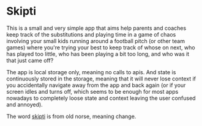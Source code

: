 # Skipti

This is a small and very simple app that aims help parents and coaches keep track of the substitutions
and playing time in a game of chaos involving your small kids running around a football pitch (or other team games) where you're trying your best to keep track of whose on next, who has played too little, who has been playing a bit too long, and who was it that just came off?

The app is local storage only, meaning no calls to apis. And state is continuously stored
in the storage, meaning that it will never lose context if you accidentally navigate
away from the app and back again (or if your screen idles and turns off, which seems to be enough
for most apps nowadays to completely loose state and context leaving the user confused and annoyed).

The word [skipti](https://en.wiktionary.org/wiki/skipti) is from old norse, meaning change.
